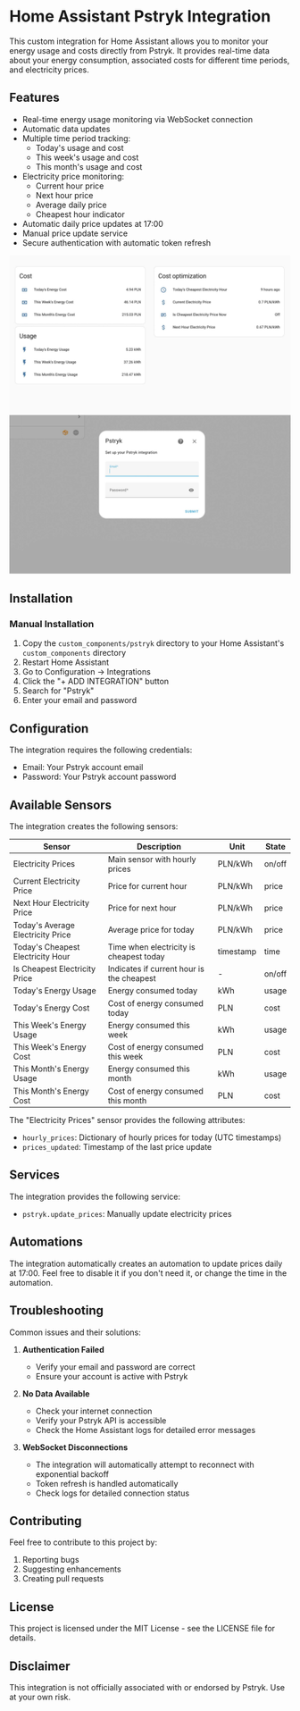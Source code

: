 # Home Assistant Pstryk Integration

This custom integration for Home Assistant allows you to monitor your energy usage and costs directly from Pstryk. It provides real-time data about your energy consumption, associated costs for different time periods, and electricity prices.

## Features

- Real-time energy usage monitoring via WebSocket connection
- Automatic data updates
- Multiple time period tracking:
  - Today's usage and cost
  - This week's usage and cost
  - This month's usage and cost
- Electricity price monitoring:
  - Current hour price
  - Next hour price
  - Average daily price
  - Cheapest hour indicator
- Automatic daily price updates at 17:00
- Manual price update service
- Secure authentication with automatic token refresh


![|500](https://github.com/mateusz-orawczak/Home-Assistant-custom-components-Pstryk/blob/main/img/screen_1.jpg)
![|500](https://github.com/mateusz-orawczak/Home-Assistant-custom-components-Pstryk/blob/main/img/screen_2.jpg)

## Installation

### Manual Installation

1. Copy the `custom_components/pstryk` directory to your Home Assistant's `custom_components` directory
2. Restart Home Assistant
3. Go to Configuration -> Integrations
4. Click the "+ ADD INTEGRATION" button
5. Search for "Pstryk"
6. Enter your email and password

## Configuration

The integration requires the following credentials:
- Email: Your Pstryk account email
- Password: Your Pstryk account password

## Available Sensors

The integration creates the following sensors:

| Sensor | Description | Unit | State |
|--------|-------------|------|-------|
| Electricity Prices | Main sensor with hourly prices | PLN/kWh | on/off |
| Current Electricity Price | Price for current hour | PLN/kWh | price |
| Next Hour Electricity Price | Price for next hour | PLN/kWh | price |
| Today's Average Electricity Price | Average price for today | PLN/kWh | price |
| Today's Cheapest Electricity Hour | Time when electricity is cheapest today | timestamp | time |
| Is Cheapest Electricity Price | Indicates if current hour is the cheapest | - | on/off |
| Today's Energy Usage | Energy consumed today | kWh | usage |
| Today's Energy Cost | Cost of energy consumed today | PLN | cost |
| This Week's Energy Usage | Energy consumed this week | kWh | usage |
| This Week's Energy Cost | Cost of energy consumed this week | PLN | cost |
| This Month's Energy Usage | Energy consumed this month | kWh | usage |
| This Month's Energy Cost | Cost of energy consumed this month | PLN | cost |

The "Electricity Prices" sensor provides the following attributes:
- `hourly_prices`: Dictionary of hourly prices for today (UTC timestamps)
- `prices_updated`: Timestamp of the last price update

## Services

The integration provides the following service:

- `pstryk.update_prices`: Manually update electricity prices

## Automations

The integration automatically creates an automation to update prices daily at 17:00. Feel free to disable it if you don't need it, or change the time in the automation.

## Troubleshooting

Common issues and their solutions:

1. **Authentication Failed**
   - Verify your email and password are correct
   - Ensure your account is active with Pstryk

2. **No Data Available**
   - Check your internet connection
   - Verify your Pstryk API is accessible
   - Check the Home Assistant logs for detailed error messages

3. **WebSocket Disconnections**
   - The integration will automatically attempt to reconnect with exponential backoff
   - Token refresh is handled automatically
   - Check logs for detailed connection status

## Contributing

Feel free to contribute to this project by:
1. Reporting bugs
2. Suggesting enhancements
3. Creating pull requests

## License

This project is licensed under the MIT License - see the LICENSE file for details.

## Disclaimer

This integration is not officially associated with or endorsed by Pstryk. Use at your own risk.